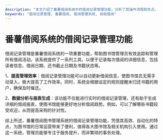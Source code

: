 ```yaml
---
description: "本文介绍了番薯借阅系统中的借阅记录管理功能，分析了其操作流程和优点。"
keywords: "借阅记录管理, 番薯借阅, 借阅管理系统, 自助借阅"
---
```

# 番薯借阅系统的借阅记录管理功能

借阅记录管理是番薯借阅系统的一项重要功能，帮助图书馆管理员有效追踪和管理所有借阅活动。该系统提供了一系列工具，以便于记录每次借阅的详细信息，包括读者信息、借阅日期、还书截止日期及书籍状态等。

1、**提高管理效率**：借阅记录管理功能可以自动更新借阅信息，使图书馆员无需手动录入，极大提高了工作效率。同时，系统会根据设定的规则提醒未归还书籍的用户，确保及时催还。

2、**数据分析与报表生成**：该功能不仅能进行实时的借阅记录管理，还有助于生成详细的借阅报表，使图书馆能够更好地分析借阅趋势。例如，可以了解哪些书籍较受欢迎，从而提高采购的针对性。

综上所述，番薯借阅图书管理系统的借阅记录管理功能，凭借其高效、自动化的特点，为图书馆的日常运营带来了便利，值得各大图书馆及相关机构引入使用。通过这一系统，管理员能够专注于服务提升，而非繁琐的事务处理。
